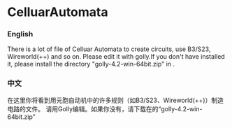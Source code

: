 # CelluarAutomata
### English
There is a lot of file of Celluar Automata to create circuits, use B3/S23, Wireworld(++) and so on.
Please edit it with golly.If you don't have installed it, please install the directory "golly-4.2-win-64bit.zip" in .
### 中文
在这里你将看到用元胞自动机中的许多规则（如B3/S23、Wireworld(++)）制造电路的文件。
请用Golly编辑。如果你没有，请下载在的“golly-4.2-win-64bit.zip”

